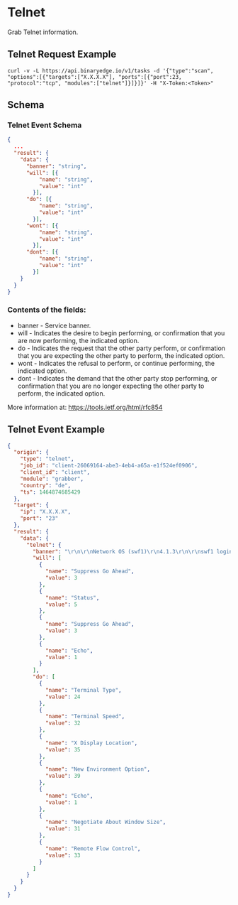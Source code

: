 # Telnet

Grab Telnet information.

## Telnet Request Example

```
curl -v -L https://api.binaryedge.io/v1/tasks -d '{"type":"scan", "options":[{"targets":["X.X.X.X"], "ports":[{"port":23, "protocol":"tcp", "modules":["telnet"]}]}]}' -H "X-Token:<Token>"
```

## Schema

### Telnet Event Schema

```json
{
  ...
  "result": {
    "data": {
      "banner": "string",
      "will": [{
          "name": "string",
          "value": "int"
        }],
      "do": [{
          "name": "string",
          "value": "int"
        }],
      "wont": [{
          "name": "string",
          "value": "int"
        }],
      "dont": [{
          "name": "string",
          "value": "int"
        }]
    }
  }
}
```

### Contents of the fields:

  * banner - Service banner.
  * will - Indicates the desire to begin performing, or confirmation that you are now performing, the indicated option.
  * do - Indicates the request that the other party perform, or confirmation that you are expecting the other party to perform, the indicated option.
  * wont - Indicates the refusal to perform, or continue performing, the indicated option.
  * dont - Indicates the demand that the other party stop performing, or confirmation that you are no longer expecting the other party to perform, the indicated option.

More information at: https://tools.ietf.org/html/rfc854

## Telnet Event Example

```json
{
  "origin": {
    "type": "telnet",
    "job_id": "client-26069164-abe3-4eb4-a65a-e1f524ef0906",
    "client_id": "client",
    "module": "grabber",
    "country": "de",
    "ts": 1464874685429
  },
  "target": {
    "ip": "X.X.X.X",
    "port": "23"
  },
  "result": {
    "data": {
      "telnet": {
        "banner": "\r\n\r\nNetwork OS (swf1)\r\n4.1.3\r\n\r\nswf1 login: ",
        "will": [
          {
            "name": "Suppress Go Ahead",
            "value": 3
          },
          {
            "name": "Status",
            "value": 5
          },
          {
            "name": "Suppress Go Ahead",
            "value": 3
          },
          {
            "name": "Echo",
            "value": 1
          }
        ],
        "do": [
          {
            "name": "Terminal Type",
            "value": 24
          },
          {
            "name": "Terminal Speed",
            "value": 32
          },
          {
            "name": "X Display Location",
            "value": 35
          },
          {
            "name": "New Environment Option",
            "value": 39
          },
          {
            "name": "Echo",
            "value": 1
          },
          {
            "name": "Negotiate About Window Size",
            "value": 31
          },
          {
            "name": "Remote Flow Control",
            "value": 33
          }
        ]
      }
    }
  }
}
```
